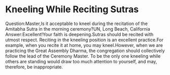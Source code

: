 # Kneeling While Reciting Sutras

Question:Master,Is it acceptable to kneel during the recitation of the Amitabha Sutra in the morning ceremony?​UN, Long Beach, California       Answer:Excellent!Your faith is deepening.Sutras should be recited with utmost respect. Reciting in the kneeling position is an excellent practice.For example, when you recite it at home, you may kneel.​However, when we are practicing the Great Assembly Dharma, the congregation should collectively follow the lead of the Ceremony Master. To be the only one kneeling while others are standing would draw too much attention to yourself, and may, therefore, be inappropriate.